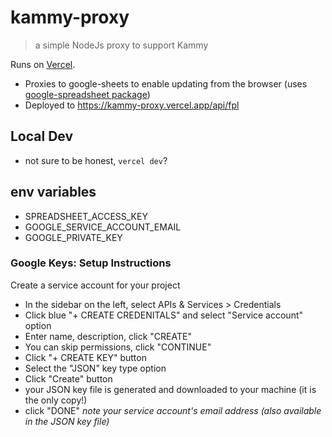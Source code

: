 # kammy-proxy

 > a simple NodeJs proxy to support Kammy

Runs on [Vercel](https://vercel.com/petermouland/kammy-proxy/deployments).
 - Proxies to google-sheets to enable updating from the browser (uses [google-spreadsheet package](https://github.com/theoephraim/node-google-spreadsheet))
 - Deployed to https://kammy-proxy.vercel.app/api/fpl

## Local Dev

 - not sure to be honest, `vercel dev`?

## env variables

 - SPREADSHEET_ACCESS_KEY
 - GOOGLE_SERVICE_ACCOUNT_EMAIL
 - GOOGLE_PRIVATE_KEY

### Google Keys: Setup Instructions

Create a service account for your project
  - In the sidebar on the left, select APIs & Services > Credentials
  - Click blue "+ CREATE CREDENITALS" and select "Service account" option
  - Enter name, description, click "CREATE"
  - You can skip permissions, click "CONTINUE"
  - Click "+ CREATE KEY" button
  - Select the "JSON" key type option
  - Click "Create" button
  - your JSON key file is generated and downloaded to your machine (it is the only copy!)
  - click "DONE"
_note your service account's email address (also available in the JSON key file)_

